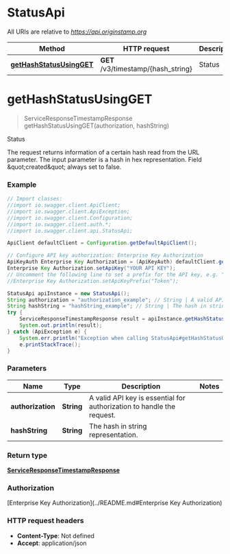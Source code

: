 # StatusApi

All URIs are relative to *https://api.originstamp.org*

Method | HTTP request | Description
------------- | ------------- | -------------
[**getHashStatusUsingGET**](StatusApi.md#getHashStatusUsingGET) | **GET** /v3/timestamp/{hash_string} | Status


<a name="getHashStatusUsingGET"></a>
# **getHashStatusUsingGET**
> ServiceResponseTimestampResponse getHashStatusUsingGET(authorization, hashString)

Status

The request returns information of a certain hash read from the URL parameter. The input parameter is a hash in hex representation. Field \&quot;created\&quot; always set to false.

### Example
```java
// Import classes:
//import io.swagger.client.ApiClient;
//import io.swagger.client.ApiException;
//import io.swagger.client.Configuration;
//import io.swagger.client.auth.*;
//import io.swagger.client.api.StatusApi;

ApiClient defaultClient = Configuration.getDefaultApiClient();

// Configure API key authorization: Enterprise Key Authorization
ApiKeyAuth Enterprise Key Authorization = (ApiKeyAuth) defaultClient.getAuthentication("Enterprise Key Authorization");
Enterprise Key Authorization.setApiKey("YOUR API KEY");
// Uncomment the following line to set a prefix for the API key, e.g. "Token" (defaults to null)
//Enterprise Key Authorization.setApiKeyPrefix("Token");

StatusApi apiInstance = new StatusApi();
String authorization = "authorization_example"; // String | A valid API key is essential for authorization to handle the request.
String hashString = "hashString_example"; // String | The hash in string representation.
try {
    ServiceResponseTimestampResponse result = apiInstance.getHashStatusUsingGET(authorization, hashString);
    System.out.println(result);
} catch (ApiException e) {
    System.err.println("Exception when calling StatusApi#getHashStatusUsingGET");
    e.printStackTrace();
}
```

### Parameters

Name | Type | Description  | Notes
------------- | ------------- | ------------- | -------------
 **authorization** | **String**| A valid API key is essential for authorization to handle the request. |
 **hashString** | **String**| The hash in string representation. |

### Return type

[**ServiceResponseTimestampResponse**](ServiceResponseTimestampResponse.md)

### Authorization

[Enterprise Key Authorization](../README.md#Enterprise Key Authorization)

### HTTP request headers

 - **Content-Type**: Not defined
 - **Accept**: application/json

